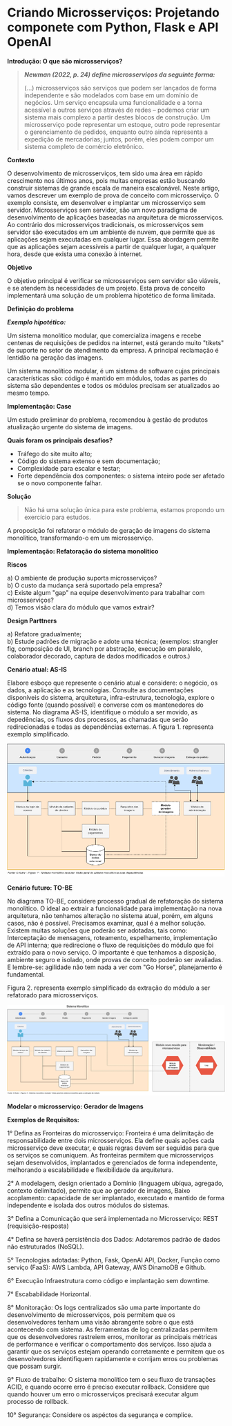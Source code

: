 <!-- #region -->
# Criando Microsserviços: Projetando componete com Python, Flask e API OpenAI


**Introdução: O que são microsserviços?**

>***Newman (2022, p. 24) define microsserviços da seguinte forma:***
>
>(…) microsserviços são serviços que podem ser lançados de forma independente e são modelados com base em um domínio de negócios. Um serviço encapsula uma funcionalidade e a torna acessível a outros serviços através de redes – podemos criar um sistema mais complexo a partir destes blocos de construção. 
Um microsserviço pode representar um estoque, outro pode representar o gerenciamento de pedidos, enquanto outro ainda representa a expedição de mercadorias; juntos, porém, eles podem compor um sistema completo de comércio eletrônico.

**Contexto**

O desenvolvimento de microsserviços, tem sido uma área em rápido crescimento nos últimos anos, pois muitas empresas estão buscando construir sistemas de grande escala de maneira escalonável. Neste artigo, vamos descrever um exemplo de prova de conceito com microsserviço. O exemplo consiste, em desenvolver e implantar um microsserviço sem servidor. Microsserviços sem servidor, são um novo paradigma de desenvolvimento de aplicações baseadas na arquitetura de microsserviços. Ao contrário dos microsserviços tradicionais, os microsserviços sem servidor são executados em um ambiente de nuvem, que permite que as aplicações sejam executadas em qualquer lugar. Essa abordagem permite que as aplicações sejam acessíveis a partir de qualquer lugar, a qualquer hora, desde que exista uma conexão à internet.

**Objetivo**

O objetivo principal é verificar se microsserviços sem servidor são viáveis, e se atendem às necessidades de um projeto. Esta prova de conceito implementará uma solução de um problema hipotético de forma limitada.

**Definição do problema**

***Exemplo hipotético:***

Um sistema monolítico modular, que comercializa imagens e recebe centenas de requisições de pedidos na internet, está gerando muito "tikets" de suporte no setor de atendimento da empresa. A principal reclamação é lentidão na geração das imagens.

Um sistema monolítico modular, é um sistema de software cujas principais características são: código é mantido em módulos, todas as partes do sistema são dependentes e todos os módulos precisam ser atualizados ao mesmo tempo.
<!-- #endregion -->

**Implementação: Case**


Um estudo preliminar do problema, recomendou à gestão de produtos atualização urgente do sistema de imagens.


**Quais foram os principais desafios?**

- Tráfego do site muito alto;
- Código do sistema extenso e sem documentação;
- Complexidade para escalar e testar;
- Forte dependência dos componentes: o sistema inteiro pode ser afetado se o novo componente falhar.


**Solução**

> Não há uma solução única para este problema, estamos propondo um exercício para estudos.

A proposição foi refatorar o módulo de geração de imagens do sistema monolítico, transformando-o em um microsserviço.


**Implementação: Refatoração do sistema monolítico**

**Riscos**

a) O ambiente de produção suporta microsserviços?<br>
b) O custo da mudança será suportado pela empresa?<br>
c) Existe algum "gap" na equipe desenvolvimento para trabalhar com microsserviços?<br>
d) Temos visão clara do módulo que vamos extrair?<br>

**Design Parttners**

a) Refatore gradualmente;<br>
b) Estude padrões de migração e adote uma técnica; (exemplos: strangler fig, composição de UI, branch por abstração, execução em paralelo, colaborador decorado, captura de dados modificados e outros.)<p>


**Cenário atual: AS-IS**


Elabore esboço que represente o cenário atual e considere: o negócio, os dados, a aplicação e as tecnologias.
Consulte as documentações disponíveis do sistema, arquitetura, infra-estrutura, tecnologia, explore o código fonte (quando possível) e converse com os mantenedores do sistema. 
No diagrama AS-IS, identifique o módulo a ser movido, as depedências, os fluxos dos processos, as chamadas que serão redirecionadas e todas as dependências externas. A figura 1. representa exemplo simplificado.


![](img/fig1.png)


**Cenário futuro: TO-BE**



No diagrama TO-BE, considere processo gradual de refatoração do sistema monolítico. O ideal ao extrair a funcionalidade para implementação na nova arquitetura, não tenhamos alteração no sistema atual, porém, em alguns casos, não é possível. Precisamos examinar, qual é a melhor solução. Existem muitas soluções que poderão ser adotadas, tais como: Interceptação de mensagens, roteamento, espelhamento, implementação de API interna; que redirecione o fluxo de requisições do módulo que foi extraído para o novo serviço. O importante é que tenhamos a disposição, ambiente seguro e isolado, onde provas de conceito poderão ser avaliadas. E lembre-se: agilidade não tem nada a ver com "Go Horse", planejamento é fundamental.

Figura 2. representa exemplo simplificado da extração do módulo a ser refatorado para microsserviços.


![](img/fig2.png)


**Modelar o microsserviço: Gerador de Imagens**


**Exemplos de Requisitos:**


1° Defina as Fronteiras do microsserviço: Fronteira é uma delimitação de responsabilidade entre dois microsserviços. Ela define quais ações cada microsserviço deve executar, e quais regras devem ser seguidas para que os serviços se comuniquem. As fronteiras permitem que microsserviços sejam desenvolvidos, implantados e gerenciados de forma independente, melhorando a escalabilidade e flexibilidade da arquitetura.


2° A modelagem, design orientado a Domínio (linguagem ubíqua, agregado, contexto delimitado), permite que ao gerador de imagens, Baixo acoplamento: capacidade de ser implantado, executado e mantido de forma independente e isolada dos outros módulos do sistemas. 


3° Defina a Comunicação que será implementada no Microsserviço: REST (requisição-resposta) 


4° Defina se haverá persistência dos Dados: Adotaremos padrão de dados não estruturados (NoSQL).


5° Tecnologias adotadas: Python, Fask, OpenAI API, Docker, Função como serviço (FaaS): AWS Lambda, API Gateway, AWS DinamoDB e Github.


6° Execução Infraestrutura como código e implantação sem downtime.


7° Escababilidade Horizontal.


8° Monitoração: Os logs centralizados são uma parte importante do desenvolvimento de microsserviços, pois permitem que os desenvolvedores tenham uma visão abrangente sobre o que está acontecendo com sistema. As ferramentas de log centralizadas permitem que os desenvolvedores rastreiem erros, monitorar as principais métricas de performance e verificar o comportamento dos serviços. Isso ajuda a garantir que os serviços estejam operando corretamente e permitem que os desenvolvedores identifiquem rapidamente e corrijam erros ou problemas que possam surgir.


9° Fluxo de trabalho: O sistema monolítico tem o seu fluxo de transações ACID, e quando ocorre erro é preciso executar rollback. Considere que quando houver um erro o microsserviços precisará executar algum processo de rollback.


10° Segurança: Considere os aspéctos da segurança e complice.

```python

```

```python

```

```python

```

```python

```

```python

```

```python

```

```python

```



```python

```

```python

```
